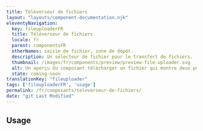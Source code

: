 ```yaml
---
title: Téléverseur de fichiers
layout: "layouts/component-documentation.njk"
eleventyNavigation:
  key: fileuploaderFR
  title: Téléverseur de fichiers
  locale: fr
  parent: componentsFR
  otherNames: saisie de fichier, zone de dépôt.
  description: Un sélecteur de fichier pour le transfert de fichiers.
  thumbnail: /images/fr/components/preview/preview-file-uploader.svg
  alt: Un aperçu du composant télécharger un fichier qui montre deux petites boîtes grises représentant du texte au dessus d'un bouton blanc de téléchargement de fichier avec contour bleu foncé et un icône formé d'une flèche bleue pointant vers le haut. Sous le bouton apparait une boîte grise au coin rond avec à l'intérieur une boîte rectangulaire grise foncée représentant le nom du fichier ainsi qu'un bouton rond rouge foncé avec un x à l'intérieur pour enlever le fichier.
  state: coming-soon
translationKey: "fileuploader"
tags: ['fileuploaderFR', 'usage']
permalink: /fr/composants/televerseur-de-fichiers/
date: "git Last Modified"
---
```


## Usage